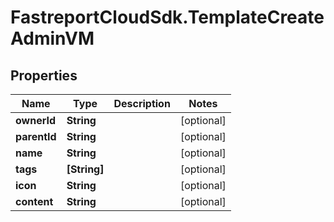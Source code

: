 # FastreportCloudSdk.TemplateCreateAdminVM

## Properties

Name | Type | Description | Notes
------------ | ------------- | ------------- | -------------
**ownerId** | **String** |  | [optional] 
**parentId** | **String** |  | [optional] 
**name** | **String** |  | [optional] 
**tags** | **[String]** |  | [optional] 
**icon** | **String** |  | [optional] 
**content** | **String** |  | [optional] 


